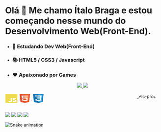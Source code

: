 # Olá 👋 Me chamo Ítalo Braga e estou começando nesse mundo do Desenvolvimento Web(Front-End).

 - ### 📘 Estudando Dev Web(Front-End)
 - ### 📚 HTML5 / CSS3 / Javascript
 - ### ❤ Apaixonado por Games

<div align="center">
  <a href="https://github.com/itaalobraga">
  <img  height="170em" src="https://github-readme-stats.vercel.app/api?username=itaalobraga&show_icons=true&theme=dracula&include_all_commits=true&count_private=true"/>
  <img  height="170em" src="https://github-readme-stats.vercel.app/api/top-langs/?username=itaalobraga&layout=compact&langs_count=7&theme=dracula"/>
</div>

<div style="display: inline_block"><br>
 <img align="center" alt="JS" height="30" width="40" src="https://raw.githubusercontent.com/devicons/devicon/master/icons/javascript/javascript-plain.svg">
  <img align="center" alt="HTML" height="30" width="40" src="https://raw.githubusercontent.com/devicons/devicon/master/icons/html5/html5-original.svg">
  <img align="center" alt="CSS" height="30" width="40" src="https://raw.githubusercontent.com/devicons/devicon/master/icons/css3/css3-original.svg">
  <img align="right" alt="Pic-profile" height="150" style="border-radius:50px;" src="http://www.reactiongifs.com/wp-content/uploads/2013/07/running.gif">
</div>

    
  ##
 
<div> 
  <a href="https://instagram.com/itaalobraga" target="_blank"><img src="https://img.shields.io/badge/-Instagram-%23E4405F?style=for-the-badge&logo=instagram&logoColor=white" target="_blank"></a>
 <a href="https://discord.gg/kReqEkfmKN" target="_blank"><img src="https://img.shields.io/badge/Discord-7289DA?style=for-the-badge&logo=discord&logoColor=white" target="_blank"></a> 
  <a href = "mailto:italonack2@gmail.com"><img src="https://img.shields.io/badge/-Gmail-%23333?style=for-the-badge&logo=gmail&logoColor=white" target="_blank"></a>
  <a href="https://www.linkedin.com/in/ítalobraga/" target="_blank"><img src="https://img.shields.io/badge/-LinkedIn-%230077B5?style=for-the-badge&logo=linkedin&logoColor=white" target="_blank"></a> 
 
  ![Snake animation](https://github.com/itaalobraga/itaalobraga/blob/output/github-contribution-grid-snake.svg)
 
</div>
